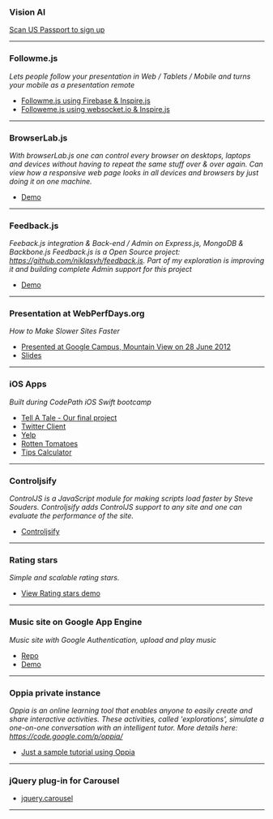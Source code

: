 ### Vision AI
[Scan US Passport to sign up](https://youtu.be/3B_rrLQrels)

***

### Followme.js
_Lets people follow your presentation in Web / Tablets / Mobile and turns your mobile as a presentation remote_
* [Followme.js using Firebase & Inspire.js](http://snekkalapudi.github.io/followmejs-firebase/)
* [Followeme.js using websocket.io & Inspire.js](https://github.com/snekkalapudi/followme.js)

***

### BrowserLab.js
_With browserLab.js one can control every browser on desktops, laptops and devices without having to repeat the same stuff over & over again. Can view how a responsive web page looks in all devices and browsers by just doing it on one machine._
* [Demo](https://www.youtube.com/watch?v=BRLVBKLoBpw)

***

### Feedback.js  
_Feeback.js integration & Back-end / Admin on Express.js, MongoDB & Backbone.js_
_Feedback.js is a Open Source project: https://github.com/niklasvh/feedback.js. Part of my exploration is improving it and building complete Admin support for this project_
* [Demo](https://www.youtube.com/watch?v=o8CnEoBt9gk)

***

### Presentation at WebPerfDays.org
_How to Make Slower Sites Faster_
* [Presented at Google Campus, Mountain View on 28 June 2012](http://www.webperfdays.org/events/2012-mountainview/schedule.html)
* [Slides](http://snekkalapudi.github.io/webperf-slides/)

***

### iOS Apps
_Built during CodePath iOS Swift bootcamp_
* [Tell A Tale - Our final project](https://www.youtube.com/watch?v=lH_SxL3aX8s)
* [Twitter Client](https://github.com/snekkalapudi/IOS-TwitterClient)
* [Yelp](https://github.com/snekkalapudi/yelp-IOS)
* [Rotten Tomatoes](https://github.com/snekkalapudi/RottenTomatoes)
* [Tips Calculator](https://github.com/snekkalapudi/TipsCalculator)

***

### Controljsify
_ControlJS is a JavaScript module for making scripts load faster by Steve Souders. Controljsify adds ControlJS support to any site and one can evaluate the performance of the site._
* [Controljsify](http://snekkalapudi.github.io/controljsify/)

***

### Rating stars 
_Simple and scalable rating stars._
* [View Rating stars demo](http://snekkalapudi.github.io/rating-stars/ratingstar.html)

***

### Music site on Google App Engine
_Music site with Google Authentication, upload and play music_
* [Repo](https://github.com/snekkalapudi/music-site-googleappengine)
* [Demo](http://music-worlds.appspot.com/)

***

### Oppia private instance
_Oppia is an online learning tool that enables anyone to easily create and share interactive activities. These activities, called 'explorations', simulate a one-on-one conversation with an intelligent tutor. More details here: https://code.google.com/p/oppia/_
* [Just a sample tutorial using Oppia](https://oppia-demo.appspot.com/contribute)

***

### jQuery plug-in for Carousel
* [jquery.carousel](https://github.com/snekkalapudi/jquery.carousel.js)

***

